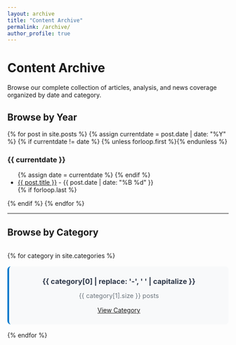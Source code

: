 ```yaml
---
layout: archive
title: "Content Archive"
permalink: /archive/
author_profile: true
---
```


# Content Archive

Browse our complete collection of articles, analysis, and news coverage organized by date and category.

## Browse by Year

{% for post in site.posts %}
  {% assign currentdate = post.date | date: "%Y" %}
  {% if currentdate != date %}
    {% unless forloop.first %}</ul>{% endunless %}
    <h3>{{ currentdate }}</h3>
    <ul>
    {% assign date = currentdate %}
  {% endif %}
    <li><a href="{{ post.url }}">{{ post.title }}</a> - {{ post.date | date: "%B %d" }}</li>
  {% if forloop.last %}</ul>{% endif %}
{% endfor %}

---

## Browse by Category

<div class="category-archive">
  {% for category in site.categories %}
    <div class="category-section">
      <h3>{{ category[0] | replace: '-', ' ' | capitalize }}</h3>
      <p>{{ category[1].size }} posts</p>
      <a href="/categories/{{ category[0] | slugify }}/" class="btn btn--primary btn--small">View Category</a>
    </div>
  {% endfor %}
</div>

<style>
.category-archive {
  display: grid;
  grid-template-columns: repeat(auto-fill, minmax(250px, 1fr));
  gap: 1rem;
  margin: 2rem 0;
}

.category-section {
  background: #f8f9fa;
  padding: 1.5rem;
  border-radius: 8px;
  text-align: center;
  border-left: 4px solid #007acc;
}

.category-section h3 {
  margin-top: 0;
  margin-bottom: 0.5rem;
  color: #2d3748;
}

.category-section p {
  color: #6c757d;
  font-size: 0.9rem;
  margin-bottom: 1rem;
}
</style> 